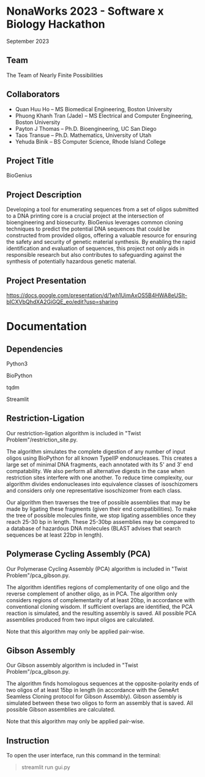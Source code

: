 # NonaWorks 2023 - Software x Biology Hackathon

September 2023

## Team
The Team of Nearly Finite Possibilities

## Collaborators
* Quan Huu Ho – MS Biomedical Engineering, Boston University
* Phuong Khanh Tran (Jade) – MS Electrical and Computer Engineering, Boston University
* Payton J Thomas – Ph.D. Bioengineering, UC San Diego
* Taos Transue – Ph.D. Mathematics, University of Utah
* Yehuda Binik – BS Computer Science, Rhode Island College

## Project Title
BioGenius

## Project Description
Developing a tool for enumerating sequences from a set of oligos submitted to a DNA printing core is a crucial project at the intersection of bioengineering and biosecurity. BioGenius leverages common cloning techniques to predict the potential DNA sequences that could be constructed from provided oligos, offering a valuable resource for ensuring the safety and security of genetic material synthesis. By enabling the rapid identification and evaluation of sequences, this project not only aids in responsible research but also contributes to safeguarding against the synthesis of potentially hazardous genetic material.

## Project Presentation
https://docs.google.com/presentation/d/1wh1UimAxOS5B4HWA8eUSIt-bICXVbQhdXA2GiGQE_eo/edit?usp=sharing

# Documentation

## Dependencies

Python3

BioPython

tqdm

Streamlit

## Restriction-Ligation

Our restriction-ligation algorithm is included in "Twist Problem"/restriction_site.py.

The algorithm simulates the complete digestion of any number of input oligos using BioPython for all known TypeIIP endonucleases. This creates a large set of minimal DNA fragments, each annotated with its 5' and 3' end compatability. We also perform all alternative digests in the case when restriction sites interfere with one another. To reduce time complexity, our algorithm divides endonucleases into equivalence classes of isoschizomers and considers only one representative isoschizomer from each class. 

Our algorithm then traverses the tree of possible assemblies that may be made by ligating these fragments (given their end compatibilities). To make the tree of possible molecules finite, we stop ligating assemblies once they reach 25-30 bp in length. These 25-30bp assemblies may be compared to a database of hazardous DNA molecules (BLAST advises that search sequences be at least 22bp in length).

## Polymerase Cycling Assembly (PCA)

Our Polymerase Cycling Assembly (PCA) algorithm is included in "Twist Problem"/pca_gibson.py.

The algorithm identifies regions of complementarity of one oligo and the reverse complement of another oligo, as in PCA. The algorithm only considers regions of complementarity of at least 20bp, in accordance with conventional cloning wisdom. If sufficient overlaps are identified, the PCA reaction is simulated, and the resulting assembly is saved. All possible PCA assemblies produced from two input oligos are calculated. 

Note that this algorithm may only be applied pair-wise. 

## Gibson Assembly

Our Gibson assembly algorithm is included in "Twist Problem"/pca_gibson.py.

The algorithm finds homologous sequences at the opposite-polarity ends of two oligos of at least 15bp in length (in accordance with the GeneArt Seamless Cloning protocol for Gibson Assembly). Gibson assembly is simulated between these two oligos to form an assembly that is saved. All possible Gibson assemblies are calculated.

Note that this algorithm may only be applied pair-wise. 

## Instruction
To open the user interface, run this command in the terminal:
> streamlit run gui.py
